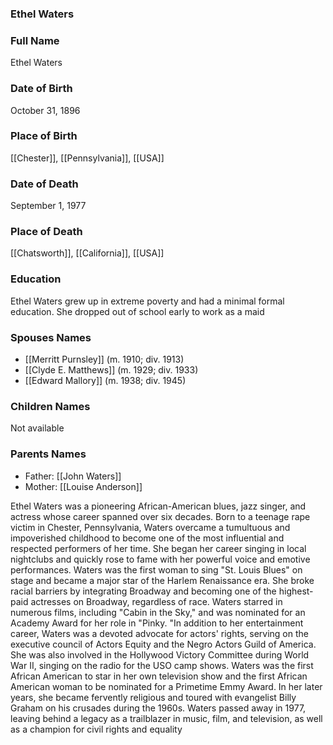 ### Ethel Waters

### Full Name

Ethel Waters

### Date of Birth

October 31, 1896

### Place of Birth

[[Chester]], [[Pennsylvania]], [[USA]]

### Date of Death

September 1, 1977

### Place of Death

[[Chatsworth]], [[California]], [[USA]]

### Education

Ethel Waters grew up in extreme poverty and had a minimal formal education. She dropped out of school early to work as a maid
### Spouses Names

- [[Merritt Purnsley]] (m. 1910; div. 1913)
- [[Clyde E. Matthews]] (m. 1929; div. 1933)
- [[Edward Mallory]] (m. 1938; div. 1945)

### Children Names

Not available

### Parents Names

- Father: [[John Waters]]
- Mother: [[Louise Anderson]]

Ethel Waters was a pioneering African-American blues, jazz singer, and actress whose career spanned over six decades. Born to a teenage rape victim in Chester, Pennsylvania, Waters overcame a tumultuous and impoverished childhood to become one of the most influential and respected performers of her time. She began her career singing in local nightclubs and quickly rose to fame with her powerful voice and emotive performances. Waters was the first woman to sing "St. Louis Blues" on stage and became a major star of the Harlem Renaissance era. She broke racial barriers by integrating Broadway and becoming one of the highest-paid actresses on Broadway, regardless of race. Waters starred in numerous films, including "Cabin in the Sky," and was nominated for an Academy Award for her role in "Pinky. "In addition to her entertainment career, Waters was a devoted advocate for actors' rights, serving on the executive council of Actors Equity and the Negro Actors Guild of America. She was also involved in the Hollywood Victory Committee during World War II, singing on the radio for the USO camp shows. Waters was the first African American to star in her own television show and the first African American woman to be nominated for a Primetime Emmy Award. In her later years, she became fervently religious and toured with evangelist Billy Graham on his crusades during the 1960s. Waters passed away in 1977, leaving behind a legacy as a trailblazer in music, film, and television, as well as a champion for civil rights and equality